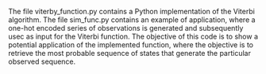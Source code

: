 The file viterby_function.py contains a Python implementation of the Viterbi algorithm. 
The file sim_func.py contains an example of application, where a one-hot encoded series of observations is generated and subsequently usec as input for the Viterbi function.
  The objective of this code is to show a potential application of the implemented function, where the objective is to retrieve the most probable sequence of states that generate the particular observed sequence.
